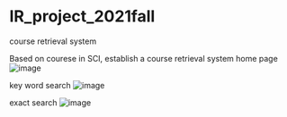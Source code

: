 # IR_project_2021fall
course retrieval system

Based on courese in SCI, establish a course retrieval system 
home page
![image](https://user-images.githubusercontent.com/39432361/147431153-92af4c4e-15a4-4909-af5e-23920befdf32.png)

key word search
![image](https://user-images.githubusercontent.com/39432361/147431179-868715be-cfe6-4ea0-9a2c-8aa807c267a6.png)

exact search 
![image](https://user-images.githubusercontent.com/39432361/147431218-0370668c-aacf-4332-8dc0-3b150a3dac6e.png)


